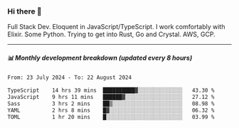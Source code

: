 ### Hi there 👋

Full Stack Dev. Eloquent in JavaScript/TypeScript. I work comfortably with Elixir. Some Python. Trying to get into Rust, Go and Crystal. AWS, GCP.

***

##### 📊 Monthly development breakdown (updated every 8 hours)

<!--START_SECTION:waka-->

```txt
From: 23 July 2024 - To: 22 August 2024

TypeScript    14 hrs 39 mins  ██████████▓░░░░░░░░░░░░░░   43.30 %
JavaScript    9 hrs 11 mins   ██████▓░░░░░░░░░░░░░░░░░░   27.12 %
Sass          3 hrs 2 mins    ██▒░░░░░░░░░░░░░░░░░░░░░░   08.98 %
YAML          2 hrs 8 mins    █▓░░░░░░░░░░░░░░░░░░░░░░░   06.32 %
TOML          1 hr 20 mins    █░░░░░░░░░░░░░░░░░░░░░░░░   03.99 %
```

<!--END_SECTION:waka-->

